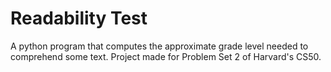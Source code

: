 # Readability Test

A python program that computes the approximate grade level needed to comprehend some text. Project made for Problem Set 2 of Harvard's CS50.

